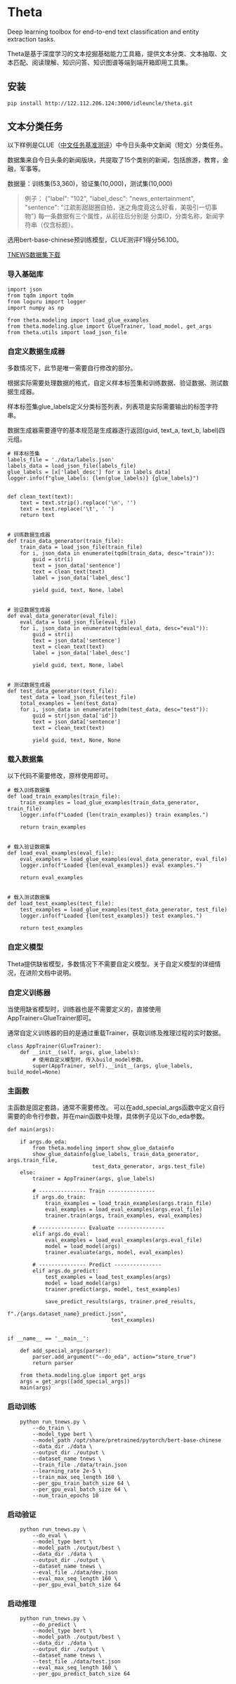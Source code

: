 # Theta 

Deep learning toolbox for end-to-end text classification and entity extraction tasks.

Theta是基于深度学习的文本挖掘基础能力工具箱，提供文本分类、文本抽取、文本匹配、阅读理解、知识问答、知识图谱等端到端开箱即用工具集。

## 安装
```
pip install http://122.112.206.124:3000/idleuncle/theta.git
```
## 文本分类任务

以下样例是CLUE（[中文任务基准测评](https://cluebenchmarks.com/index.html)）中今日头条中文新闻（短文）分类任务。

数据集来自今日头条的新闻版块，共提取了15个类别的新闻，包括旅游，教育，金融，军事等。

数据量：训练集(53,360)，验证集(10,000)，测试集(10,000)

> 例子：
> {"label": "102", "label_desc": "news_entertainment", "sentence": "江疏影甜甜圈自拍，迷之角度竟这么好看，美吸引一切事物"}
> 每一条数据有三个属性，从前往后分别是 分类ID，分类名称，新闻字符串（仅含标题）。

选用bert-base-chinese预训练模型，CLUE测评F1得分56.100。

[TNEWS数据集下载](https://storage.googleapis.com/cluebenchmark/tasks/tnews_public.zip)

### 导入基础库

```
import json
from tqdm import tqdm
from loguru import logger
import numpy as np

from theta.modeling import load_glue_examples
from theta.modeling.glue import GlueTrainer, load_model, get_args
from theta.utils import load_json_file
```

### 自定义数据生成器

多数情况下，此节是唯一需要自行修改的部分。

根据实际需要处理数据的格式，自定义样本标签集和训练数据、验证数据、测试数据生成器。

样本标签集glue_labels定义分类标签列表，列表项是实际需要输出的标签字符串。

数据生成器需要遵守的基本规范是生成器逐行返回(guid, text_a, text_b, label)四元组。


```
# 样本标签集
labels_file = './data/labels.json'
labels_data = load_json_file(labels_file)
glue_labels = [x['label_desc'] for x in labels_data]
logger.info(f"glue_labels: {len(glue_labels)} {glue_labels}")


def clean_text(text):
    text = text.strip().replace('\n', '')
    text = text.replace('\t', ' ')
    return text


# 训练数据生成器
def train_data_generator(train_file):
    train_data = load_json_file(train_file)
    for i, json_data in enumerate(tqdm(train_data, desc="train")):
        guid = str(i)
        text = json_data['sentence']
        text = clean_text(text)
        label = json_data['label_desc']

        yield guid, text, None, label


# 验证数据生成器
def eval_data_generator(eval_file):
    eval_data = load_json_file(eval_file)
    for i, json_data in enumerate(tqdm(eval_data, desc="eval")):
        guid = str(i)
        text = json_data['sentence']
        text = clean_text(text)
        label = json_data['label_desc']

        yield guid, text, None, label


# 测试数据生成器
def test_data_generator(test_file):
    test_data = load_json_file(test_file)
    total_examples = len(test_data)
    for i, json_data in enumerate(tqdm(test_data, desc="test")):
        guid = str(json_data['id'])
        text = json_data['sentence']
        text = clean_text(text)

        yield guid, text, None, None
```

### 载入数据集

以下代码不需要修改，原样使用即可。

```
# 载入训练数据集
def load_train_examples(train_file):
    train_examples = load_glue_examples(train_data_generator, train_file)
    logger.info(f"Loaded {len(train_examples)} train examples.")

    return train_examples


# 载入验证数据集
def load_eval_examples(eval_file):
    eval_examples = load_glue_examples(eval_data_generator, eval_file)
    logger.info(f"Loaded {len(eval_examples)} eval examples.")

    return eval_examples


# 载入测试数据集
def load_test_examples(test_file):
    test_examples = load_glue_examples(test_data_generator, test_file)
    logger.info(f"Loaded {len(test_examples)} test examples.")

    return test_examples
```

### 自定义模型

Theta提供缺省模型，多数情况下不需要自定义模型。关于自定义模型的详细情况，在进阶文档中说明。

### 自定义训练器

当使用缺省模型时，训练器也是不需要定义的，直接使用AppTrainer=GlueTrainer即可。

通常自定义训练器的目的是通过重载Trainer，获取训练及推理过程的实时数据。

```
class AppTrainer(GlueTrainer):
    def __init__(self, args, glue_labels):
        # 使用自定义模型时，传入build_model参数。
        super(AppTrainer, self).__init__(args, glue_labels, build_model=None)
```

### 主函数

主函数是固定套路，通常不需要修改。 
可以在add_special_args函数中定义自行需要的命令行参数，并在main函数中处理，具体例子见以下do_eda参数。

```
def main(args):

    if args.do_eda:
        from theta.modeling import show_glue_datainfo
        show_glue_datainfo(glue_labels, train_data_generator, args.train_file,
                           test_data_generator, args.test_file)
    else:
        trainer = AppTrainer(args, glue_labels)

        # --------------- Train ---------------
        if args.do_train:
            train_examples = load_train_examples(args.train_file)
            eval_examples = load_eval_examples(args.eval_file)
            trainer.train(args, train_examples, eval_examples)

        # --------------- Evaluate ---------------
        elif args.do_eval:
            eval_examples = load_eval_examples(args.eval_file)
            model = load_model(args)
            trainer.evaluate(args, model, eval_examples)

        # --------------- Predict ---------------
        elif args.do_predict:
            test_examples = load_test_examples(args)
            model = load_model(args)
            trainer.predict(args, model, test_examples)

            save_predict_results(args, trainer.pred_results,
                                 f"./{args.dataset_name}_predict.json",
                                 test_examples)


if __name__ == '__main__':

    def add_special_args(parser):
        parser.add_argument("--do_eda", action="store_true")
        return parser

    from theta.modeling.glue import get_args
    args = get_args([add_special_args])
    main(args)

```
### 启动训练

```
	python run_tnews.py \
		--do_train \
		--model_type bert \
		--model_path /opt/share/pretrained/pytorch/bert-base-chinese 
		--data_dir ./data \
		--output_dir ./output \
		--dataset_name tnews \
		--train_file ./data/train.json
		--learning_rate 2e-5 \
		--train_max_seq_length 160 \
		--per_gpu_train_batch_size 64 \
		--per_gpu_eval_batch_size 64 \
		--num_train_epochs 10 
```

### 启动验证

```
	python run_tnews.py \
		--do_eval \
		--model_type bert \
		--model_path ./output/best \
		--data_dir ./data \
		--output_dir ./output \
		--dataset_name tnews \
		--eval_file ./data/dev.json
		--eval_max_seq_length 160 \
		--per_gpu_eval_batch_size 64 
```

### 启动推理
```
	python run_tnews.py \
		--do_predict \
		--model_type bert \
		--model_path ./output/best \
		--data_dir ./data \
		--output_dir ./output \
		--dataset_name tnews \
		--test_file ./data/test.json
		--eval_max_seq_length 160 \
		--per_gpu_predict_batch_size 64 
```

